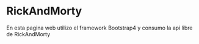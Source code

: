 # RickAndMorty

En esta pagina web utilizo el framework Bootstrap4 y consumo la api libre de RickAndMorty
